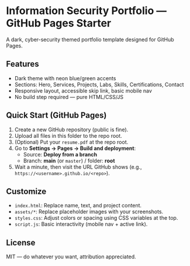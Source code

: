 # Information Security Portfolio — GitHub Pages Starter

A dark, cyber-security themed portfolio template designed for GitHub Pages.

## Features
- Dark theme with neon blue/green accents
- Sections: Hero, Services, Projects, Labs, Skills, Certifications, Contact
- Responsive layout, accessible skip link, basic mobile nav
- No build step required — pure HTML/CSS/JS

## Quick Start (GitHub Pages)
1. Create a new GitHub repository (public is fine).
2. Upload all files in this folder to the repo root.
3. (Optional) Put your `resume.pdf` at the repo root.
4. Go to **Settings → Pages → Build and deployment**:
   - Source: **Deploy from a branch**
   - Branch: **main** (or `master`) / folder: **root**
5. Wait a minute, then visit the URL GitHub shows (e.g., `https://<username>.github.io/<repo>`).

## Customize
- `index.html`: Replace name, text, and project content.
- `assets/*`: Replace placeholder images with your screenshots.
- `styles.css`: Adjust colors or spacing using CSS variables at the top.
- `script.js`: Basic interactivity (mobile nav + active link).

## License
MIT — do whatever you want, attribution appreciated.
